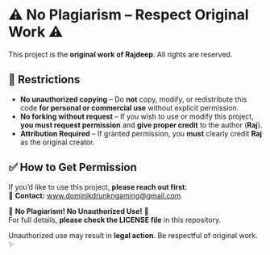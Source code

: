 # ⚠️ No Plagiarism – Respect Original Work ⚠️  

This project is the **original work of Rajdeep**. All rights are reserved.  

## 🚫 Restrictions  
- **No unauthorized copying** – Do **not** copy, modify, or redistribute this code **for personal or commercial use** without explicit permission.  
- **No forking without request** – If you wish to use or modify this project, **you must request permission** and **give proper credit** to the author (**Raj**).  
- **Attribution Required** – If granted permission, you **must** clearly credit **Raj** as the original creator.  

## ✅ How to Get Permission  
If you’d like to use this project, **please reach out first**:  
📩 **Contact:** www.dominikdrunkngaming@gmail.com

🚀 **No Plagiarism! No Unauthorized Use!** 🚀  
For full details, **please check the LICENSE file** in this repository.  

Unauthorized use may result in **legal action**. Be respectful of original work. ✨  
